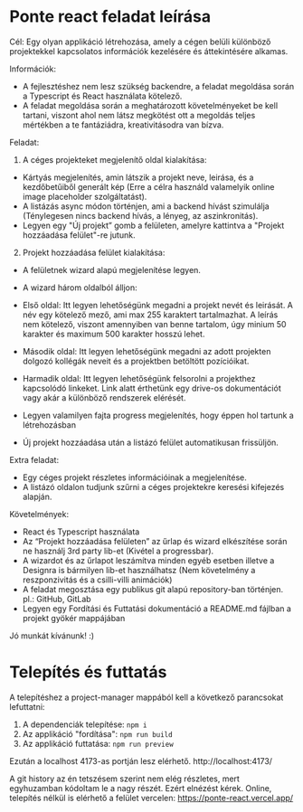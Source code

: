 # Ponte react feladat leírása
Cél: 
Egy olyan applikáció létrehozása, amely a cégen belüli különböző projektekkel kapcsolatos információk kezelésére és áttekintésére alkamas.

Információk:
-	A fejlesztéshez nem lesz szükség backendre, a feladat megoldása során a Typescript és React használata kötelező.
-	 A feladat megoldása során a meghatározott követelményeket be kell tartani, viszont ahol nem látsz megkötést ott a megoldás teljes mértékben a te fantáziádra, kreativitásodra van bízva.

Feladat:
1.	 A céges projekteket megjelenítő oldal kialakítása:
-	Kártyás megjelenítés, amin látszik a projekt neve, leirása, és a kezdőbetűiből generált kép (Erre a célra használd valamelyik online image placeholder szolgáltatást).
-	 A listázás async módon történjen, ami a backend hívást szimulálja (Ténylegesen nincs backend hívás, a lényeg, az aszinkronitás).
-	 Legyen egy "Új projekt” gomb a felületen, amelyre kattintva a "Projekt hozzáadása felület"-re jutunk.
2.	 Projekt hozzáadása felület kialakítása:
-	 A felületnek wizard alapú megjelenítése legyen.
-	 A wizard három oldalból álljon:
-	Első oldal: Itt legyen lehetőségünk megadni a projekt nevét és leirását. A név egy kötelező mező, ami max 255 karaktert tartalmazhat. A leírás nem kötelező, viszont amennyiben van benne tartalom, úgy minium 50 karakter és maximum 500 karakter hosszú lehet.
-	Második oldal: Itt legyen lehetőségünk megadni az adott projekten dolgozó kollégák neveit és a projektben betöltött pozícióikat.
-	Harmadik oldal: Itt legyen lehetőségünk felsorolni a projekthez kapcsolódó linkeket. Link alatt érthetünk egy drive-os dokumentációt vagy akár a különböző rendszerek elérését.
-	 Legyen valamilyen fajta progress megjelenítés, hogy éppen hol tartunk a létrehozásban

-	Új projekt hozzáadása után a listázó felület automatikusan frissüljön.

Extra feladat:
-	 Egy céges projekt részletes információinak a megjelenítése.
-	 A listázó oldalon tudjunk szűrni a céges projektekre keresési kifejezés alapján.

Követelmények:
-	 React és Typescript használata
-	 Az “Projekt hozzáadása felületen” az űrlap és wizard elkészítése során ne használj 3rd party lib-et (Kivétel a progressbar). 
-	A wizardot és az űrlapot leszámítva minden egyéb esetben illetve a Designra is bármilyen lib-et használhatsz (Nem követelmény a reszponzivitás és a csilli-villi animációk)
-	 A feladat megosztása egy publikus git alapú repository-ban történjen. pl.: GitHub, GitLab
-	Legyen egy Fordítási és Futtatási dokumentáció a README.md fájlban a projekt gyökér mappájában

Jó munkát kívánunk! :)

# Telepítés és futtatás

A telepítéshez a project-manager mappából kell a következő parancsokat lefuttatni:

1. A dependenciák telepítése:
`npm i`
2. Az applikáció "fordítása":
`npm run build`
3. Az applikáció futtatása:
`npm run preview`

Ezután a localhost 4173-as portján lesz elérhető. http://localhost:4173/

A git history az én tetszésem szerint nem elég részletes, mert egyhuzamban kódoltam le a nagy részét. Ezért elnézést kérek.
Online, telepítés nélkül is elérhető a felület vercelen: https://ponte-react.vercel.app/
